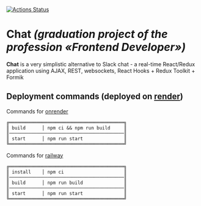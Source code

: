 [![Actions Status](https://github.com/maddbuzz/frontend-project-12/workflows/hexlet-check/badge.svg)](https://github.com/maddbuzz/frontend-project-12/actions)

# Chat *(graduation project of the profession «Frontend Developer»)*

**Chat** is a very simplistic alternative to Slack chat - a real-time React/Redux application using AJAX, REST, websockets, React Hooks + Redux Toolkit + Formik

## Deployment commands (deployed on [render](https://maddbuzz-chat-project.onrender.com/))

Commands for [onrender](https://onrender.com/)
```
╔══════════════════════════════════════════╗
║ build      │ npm ci && npm run build     ║
║──────────────────────────────────────────║
║ start      │ npm run start               ║
╚══════════════════════════════════════════╝
```

Commands for [railway](https://railway.app/)
```
╔══════════════════════════════════════════╗
║ install    │ npm ci                      ║
║──────────────────────────────────────────║
║ build      │ npm run build               ║
║──────────────────────────────────────────║
║ start      │ npm run start               ║
╚══════════════════════════════════════════╝
```
